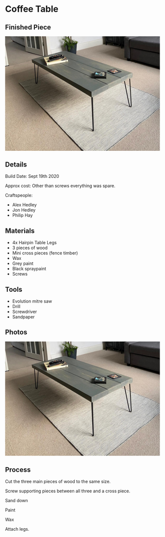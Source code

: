 # Coffee Table

## Finished Piece

![Coffee Table](images/coffee-table.jpeg "Coffee Table")

## Details

Build Date: Sept 19th 2020

Approx cost: Other than screws everything was spare.

Craftspeople:

- Alex Hedley
- Jon Hedley
- Philip Hay

## Materials

- 4x Hairpin Table Legs
- 3 pieces of wood
- Mini cross pieces (fence timber)
- Wax
- Grey paint
- Black spraypaint
- Screws

## Tools

- Evolution mitre saw
- Drill
- Screwdriver
- Sandpaper

## Photos

![Coffee Table](images/coffee-table.jpeg "Coffee Table")

## Process

Cut the three main pieces of wood to the same size.

Screw supporting pieces between all three and a cross piece.

Sand down

Paint

Wax

Attach legs.
